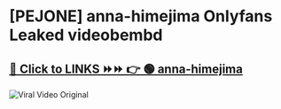 
 # [PEJONE] anna-himejima Onlyfans Leaked videobembd

## <h2><a href="https://clipsfans.com/anna-himejima&ref=git">🔗 Click to LINKS ⏩⏩ 👉 🟢 anna-himejima </a></h2>

<a href="https://clipsfans.com/anna-himejima&ref=git" rel="nofollow" data-target="animated-image.originalLink"><img src="https://i.ibb.co.com/xMMVF88/686577567.gif" alt="Viral Video Original" style="max-width: 100%; display: inline-block;" data-target="animated-image.originalImage"></a>

